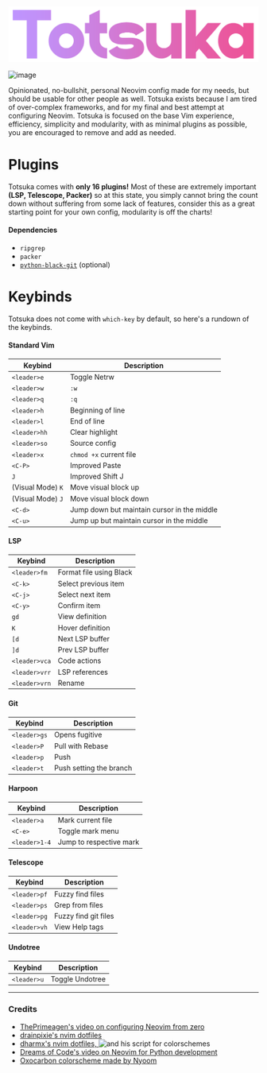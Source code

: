 <img src='totsuka-logo.png'>

![image](https://github.com/tsukki9696/totsuka/assets/127806743/ca87fe8c-8278-410f-b109-ae9bd5d9c34a)

Opinionated, no-bullshit, personal Neovim config made for my needs, but should be usable for other people as well. Totsuka exists because I am tired of over-complex frameworks, and for my final and best attempt at configuring Neovim. Totsuka is focused on the base Vim experience, efficiency, simplicity and modularity, with as minimal plugins as possible, you are encouraged to remove and add as needed.

# Plugins

Totsuka comes with **only 16 plugins!** Most of these are extremely important **(LSP, Telescope, Packer)** so at this state, you simply cannot bring the count down without suffering from some lack of features, consider this as a great starting point for your own config, modularity is off the charts!

#### Dependencies

- `ripgrep`
- `packer`
- [`python-black-git`](https://github.com/psf/black) (optional)

# Keybinds

Totsuka does not come with `which-key` by default, so here's a rundown of the keybinds.

#### Standard Vim
| Keybind      | Description                              |
|--------------|------------------------------------------|
| `<leader>e`  | Toggle Netrw                             |
| `<leader>w`  | `:w`                                     |
| `<leader>q`  | `:q`                                     |
| `<leader>h`  | Beginning of line                       |
| `<leader>l`  | End of line                             |
| `<leader>hh` | Clear highlight                         |
| `<leader>so` | Source config                           |
| `<leader>x`  | `chmod +x` current file                  |
| `<C-P>`  | Improved Paste                          |
| `J`          | Improved Shift J                        |
| (Visual Mode) `K` | Move visual block up                |
| (Visual Mode) `J` | Move visual block down              |
| `<C-d>`      | Jump down but maintain cursor in the middle |
| `<C-u>`      | Jump up but maintain cursor in the middle   |

#### LSP
| Keybind     | Description                          |
|-------------|--------------------------------------|
| `<leader>fm` | Format file using Black             |
| `<C-k>`     | Select previous item                |
| `<C-j>`     | Select next item                    |
| `<C-y>`     | Confirm item                        |
| `gd`        | View definition                     |
| `K`         | Hover definition                    |
| `[d`        | Next LSP buffer                     |
| `]d`        | Prev LSP buffer                     |
| `<leader>vca` | Code actions                       |
| `<leader>vrr` | LSP references                      |
| `<leader>vrn` | Rename                             |

#### Git
| Keybind     | Description                          |
|-------------|--------------------------------------|
| `<leader>gs` | Opens fugitive                      |
| `<leader>P`  | Pull with Rebase                    |
| `<leader>p`  | Push                                |
| `<leader>t`  | Push setting the branch             |

#### Harpoon
| Keybind     | Description                          |
|-------------|--------------------------------------|
| `<leader>a`  | Mark current file                   |
| `<C-e>`     | Toggle mark menu                    |
| `<leader>1-4` | Jump to respective mark             |

#### Telescope
| Keybind     | Description                          |
|-------------|--------------------------------------|
| `<leader>pf` | Fuzzy find files                    |
| `<leader>ps` | Grep from files                     |
| `<leader>pg` | Fuzzy find git files                |
| `<leader>vh` | View Help tags                      |

#### Undotree
| Keybind     | Description                          |
|-------------|--------------------------------------|
| `<leader>u`  | Toggle Undotree                     |

---

### Credits

- [ThePrimeagen's video on configuring Neovim from zero](https://youtu.be/w7i4amO_zaE?si=Ue2c65nEUcyl8O3p)
- [drainpixie's nvim dotfiles](https://github.com/drainpixie/petal/tree/main/.config/nvim)
- [dharmx's nvim dotfiles, ](https://github.com/dharmx-lua/nvim/tree/8790250f559998f4121e3eeea00caadbb7a05cf5) ![and his script for colorschemes](https://0x0.st/HLsi.lua)
- [Dreams of Code's video on Neovim for Python development](https://www.youtube.com/watch?v=4BnVeOUeZxc&t=414s)
- [Oxocarbon colorscheme made by Nyoom](https://github.com/nyoom-engineering/oxocarbon.nvim)
